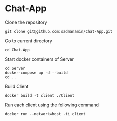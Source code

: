 # Chat-App

Clone the repository

```git clone git@github.com:sadmanamin/Chat-App.git```

Go to current directory

```cd Chat-App```

Start docker containers of Server

```
cd Server
docker-compose up -d --build
cd ..
```


Build Client

```docker build -t client ./Client```

Run each client using the following command

```docker run --network=host -ti client```
